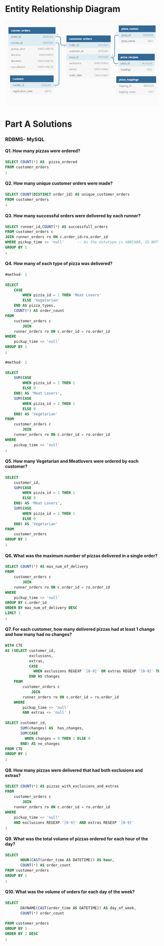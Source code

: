 # Entity Relationship Diagram
![alt text](https://github.com/Mahmud-Buet15/60-days-of-SQL/blob/main/Problem_set_13(%238_week_sql_challenge)/dataset/pizza_runner.png)


# Part A Solutions
### RDBMS- MySQL

#### **Q1. How many pizzas were ordered?**
```sql
SELECT COUNT(*) AS  pizza_ordered
FROM customer_orders
;


```

#### **Q2. How many unique customer orders were made?**

```sql
SELECT COUNT(DISTINCT order_id) AS unique_customer_orders
FROM customer_orders
;
```

#### **Q3. How many successful orders were delivered by each runner?**

```sql
SELECT runner_id,COUNT(*) AS successfull_orders
FROM customer_orders c
JOIN runner_orders ro ON c.order_id=ro.order_id
WHERE pickup_time <> 'null'      -- As the datatype is VARCHAR, IS NOT NULL shouldn't be used.
GROUP BY 1
;
```

#### **Q4. How many of each type of pizza was delivered?**
```sql
#method- 1

SELECT 
    CASE
        WHEN pizza_id = 1 THEN 'Meat Lovers'
        ELSE 'Vegetarian'
    END AS pizza_types,
    COUNT(*) AS order_count
FROM
    customer_orders c
        JOIN
    runner_orders ro ON c.order_id = ro.order_id
WHERE
    pickup_time <> 'null'
GROUP BY 1
;

#method- 2

SELECT 
    SUM(CASE
        WHEN pizza_id = 1 THEN 1
        ELSE 0
    END) AS 'Meat Lovers',
    SUM(CASE
        WHEN pizza_id = 2 THEN 1
        ELSE 0
    END) AS 'Vegetarian'
FROM
    customer_orders c
        JOIN
    runner_orders ro ON c.order_id = ro.order_id
WHERE
    pickup_time <> 'null'
;
```

#### **Q5. How many Vegetarian and Meatlovers were ordered by each customer?**

```sql
SELECT 
    customer_id,
    SUM(CASE
        WHEN pizza_id = 1 THEN 1
        ELSE 0
    END) AS 'Meat Lovers',
    SUM(CASE
        WHEN pizza_id = 2 THEN 1
        ELSE 0
    END) AS 'Vegetarian'
FROM
    customer_orders
GROUP BY 1
;
```

#### **Q6. What was the maximum number of pizzas delivered in a single order?**

```sql
SELECT COUNT(*) AS max_num_of_delivery
FROM
    customer_orders c
        JOIN
    runner_orders ro ON c.order_id = ro.order_id
WHERE
    pickup_time <> 'null'
GROUP BY c.order_id
ORDER BY max_num_of_delivery DESC
LIMIT 1
;
```


#### **Q7. For each customer, how many delivered pizzas had at least 1 change and how many had no changes?**

```sql
WITH CTE
AS (SELECT customer_id,
		   exclusions,
		   extras,
		   CASE
			 WHEN exclusions REGEXP '[0-9]' OR extras REGEXP '[0-9]' THEN 1 ELSE 0
		   END AS changes
	FROM
		customer_orders c
			JOIN
		runner_orders ro ON c.order_id = ro.order_id
	WHERE
		pickup_time <> 'null'
		AND extras <> 'null' )

SELECT customer_id,
       SUM(changes) AS  has_changes,
       SUM(CASE
		 WHEN changes = 0 THEN 1 ELSE 0
	   END) AS no_changes
FROM CTE
GROUP BY 1
;
```

#### **Q8. How many pizzas were delivered that had both exclusions and extras?**
```sql
SELECT COUNT(*) AS pizzas_with_exclusions_and_extras
FROM
    customer_orders c
        JOIN
    runner_orders ro ON c.order_id = ro.order_id
WHERE
    pickup_time <> 'null'
    AND exclusions REGEXP '[0-9]' AND extras REGEXP '[0-9]'
;
```

#### **Q9. What was the total volume of pizzas ordered for each hour of the day?**

```sql
SELECT 
       HOUR(CAST(order_time AS DATETIME)) AS hour,
       COUNT(*) AS order_count
FROM customer_orders
GROUP BY 1
;
```
#### **Q10. What was the volume of orders for each day of the week?**

```sql
SELECT 
       DAYNAME(CAST(order_time AS DATETIME)) AS day_of_week,
       COUNT(*) order_count
       
FROM customer_orders
GROUP BY 1
ORDER BY 2 DESC
;
```
